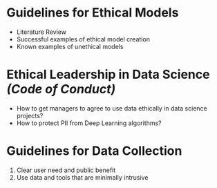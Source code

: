 # Guidelines for Ethical Models
- Literature Review
- Successful examples of ethical model creation
- Known examples of unethical models

# Ethical Leadership in Data Science _(Code of Conduct)_
- How to get managers to agree to use data ethically in data science projects?
- How to protect PII from Deep Learning algorithms?

# Guidelines for Data Collection 
1. Clear user need and public benefit
2. Use data and tools that are minimally intrusive 
